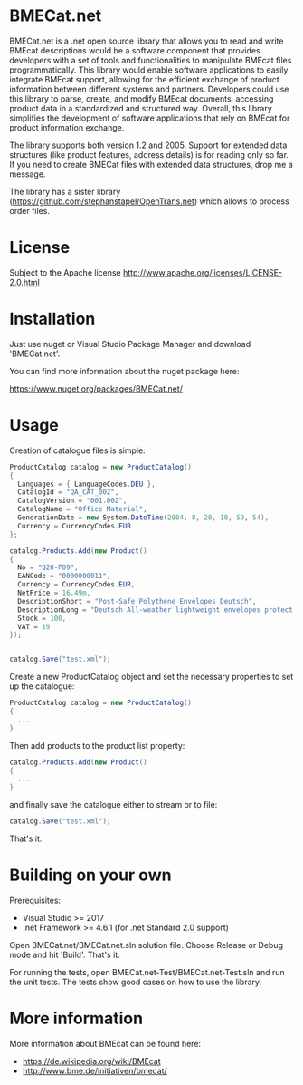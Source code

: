 # BMECat.net
BMECat.net is a .net open source library that allows you to read and write BMEcat descriptions would be a software component that provides developers with a set of tools and functionalities to manipulate BMEcat files programmatically. This library would enable software applications to easily integrate BMEcat support, allowing for the efficient exchange of product information between different systems and partners. Developers could use this library to parse, create, and modify BMEcat documents, accessing product data in a standardized and structured way. Overall, this library simplifies the development of software applications that rely on BMEcat for product information exchange.

The library supports both version 1.2 and 2005. Support for extended data structures (like product features, address details) is for reading only so far. If you need to create BMECat files with extended data structures, drop me a message.

The library has a sister library (https://github.com/stephanstapel/OpenTrans.net) which allows to process order files.


# License
Subject to the Apache license http://www.apache.org/licenses/LICENSE-2.0.html

# Installation
Just use nuget or Visual Studio Package Manager and download 'BMECat.net'.

You can find more information about the nuget package here:

https://www.nuget.org/packages/BMECat.net/

# Usage

Creation of catalogue files is simple:
```C#
ProductCatalog catalog = new ProductCatalog()
{
  Languages = { LanguageCodes.DEU },
  CatalogId = "QA_CAT_002",
  CatalogVersion = "001.002",
  CatalogName = "Office Material",
  GenerationDate = new System.DateTime(2004, 8, 20, 10, 59, 54),
  Currency = CurrencyCodes.EUR
};

catalog.Products.Add(new Product()
{
  No = "Q20-P09",
  EANCode = "0000000011",
  Currency = CurrencyCodes.EUR,
  NetPrice = 16.49m,
  DescriptionShort = "Post-Safe Polythene Envelopes Deutsch",
  DescriptionLong = "Deutsch All-weather lightweight envelopes protect your contents and save you money. ALL - WEATHER.Once sealed, Post-Safe envelopes are completely waterproof.Your contents won't get damaged.",
  Stock = 100,
  VAT = 19
});


catalog.Save("test.xml");
```

Create a new ProductCatalog object and set the necessary properties to set up the catalogue:

```C#
ProductCatalog catalog = new ProductCatalog()
{
  ...
}
```

Then add products to the product list property:

```C#
catalog.Products.Add(new Product()
{
  ...
}
```

and finally save the catalogue either to stream or to file:


```C#
catalog.Save("test.xml");
```

That's it.

# Building on your own

Prerequisites:
* Visual Studio >= 2017
* .net Framework >= 4.6.1 (for .net Standard 2.0 support)

Open BMECat.net/BMECat.net.sln solution file. Choose Release or Debug mode and hit 'Build'. That's it.

For running the tests, open BMECat.net-Test/BMECat.net-Test.sln and run the unit tests. The tests show good cases on how to use the library.

# More information
More information about BMEcat can be found here:
* https://de.wikipedia.org/wiki/BMEcat
* http://www.bme.de/initiativen/bmecat/
